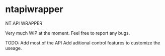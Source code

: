 ntapiwrapper
============

NT API WRAPPER

Very much WIP at the moment. Feel free to report any bugs.

TODO:
Add most of the API
Add aditional control features to customize the useage.
